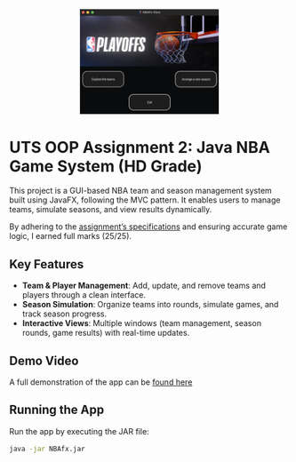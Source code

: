 
<div align="center">
  <img src="assets/demo/HomeScreen.png" alt="NBA Logo" style="width:250px;"/>
</div>

# UTS OOP Assignment 2: Java NBA Game System (HD Grade)

This project is a GUI-based NBA team and season management system built using JavaFX, following the MVC pattern. It enables users to manage teams, simulate seasons, and view results dynamically.

By adhering to the [assignment’s specifications](AssignmentSpecifications.pdf) and ensuring accurate game logic, I earned full marks (25/25).

## Key Features

- **Team & Player Management**: Add, update, and remove teams and players through a clean interface.
- **Season Simulation**: Organize teams into rounds, simulate games, and track season progress.
- **Interactive Views**: Multiple windows (team management, season rounds, game results) with real-time updates.

## Demo Video

A full demonstration of the app can be [found here](https://drive.google.com/file/d/1ePj5xPwfbDFfER0zk-E37AlPZ9skpDqR/view?usp=sharing)

## Running the App

Run the app by executing the JAR file:
```bash
java -jar NBAfx.jar

